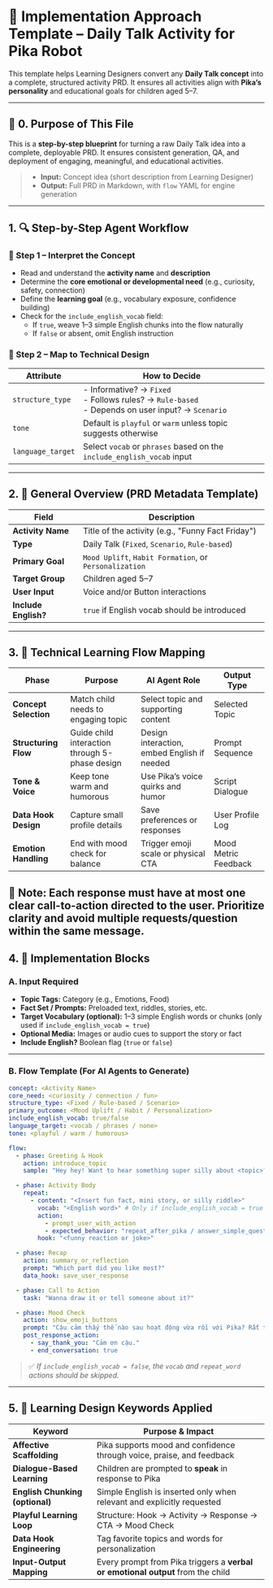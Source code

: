 # 📘 Implementation Approach Template – Daily Talk Activity for Pika Robot

This template helps Learning Designers convert any **Daily Talk concept** into a complete, structured activity PRD. It ensures all activities align with **Pika’s personality** and educational goals for children aged 5–7.

---

## 🧠 0. Purpose of This File

This is a **step-by-step blueprint** for turning a raw Daily Talk idea into a complete, deployable PRD. It ensures consistent generation, QA, and deployment of engaging, meaningful, and educational activities.

> - **Input:** Concept idea (short description from Learning Designer)  
> - **Output:** Full PRD in Markdown, with `flow` YAML for engine generation

---

## 1. 🔍 Step-by-Step Agent Workflow

### 🔹 Step 1 – Interpret the Concept
- Read and understand the **activity name** and **description**
- Determine the **core emotional or developmental need** (e.g., curiosity, safety, connection)
- Define the **learning goal** (e.g., vocabulary exposure, confidence building)
- Check for the `include_english_vocab` field:
  - If `true`, weave 1–3 simple English chunks into the flow naturally
  - If `false` or absent, omit English instruction

### 🔹 Step 2 – Map to Technical Design

| Attribute          | How to Decide                                                                  |
|--------------------|--------------------------------------------------------------------------------|
| `structure_type`   | - Informative? → `Fixed`<br>- Follows rules? → `Rule-based`<br>- Depends on user input? → `Scenario` |
| `tone`             | Default is `playful` or `warm` unless topic suggests otherwise                 |
| `language_target`  | Select `vocab` or `phrases` based on the `include_english_vocab` input         |

---

## 2. 🧠 General Overview (PRD Metadata Template)

| Field               | Description                                               |
|--------------------|-----------------------------------------------------------|
| **Activity Name**   | Title of the activity (e.g., "Funny Fact Friday")        |
| **Type**            | Daily Talk (`Fixed`, `Scenario`, `Rule-based`)           |
| **Primary Goal**    | `Mood Uplift`, `Habit Formation`, or `Personalization`   |
| **Target Group**    | Children aged 5–7                                        |
| **User Input**      | Voice and/or Button interactions                         |
| **Include English?**| `true` if English vocab should be introduced             |

---

## 3. 🔁 Technical Learning Flow Mapping

| Phase                  | Purpose                                            | AI Agent Role                         | Output Type         |
|------------------------|----------------------------------------------------|----------------------------------------|----------------------|
| **Concept Selection**  | Match child needs to engaging topic                | Select topic and supporting content    | Selected Topic       |
| **Structuring Flow**   | Guide child interaction through 5-phase design     | Design interaction, embed English if needed | Prompt Sequence |
| **Tone & Voice**       | Keep tone warm and humorous                        | Use Pika’s voice quirks and humor      | Script Dialogue      |
| **Data Hook Design**   | Capture small profile details                      | Save preferences or responses          | User Profile Log     |
| **Emotion Handling**   | End with mood check for balance                    | Trigger emoji scale or physical CTA    | Mood Metric Feedback |

🔹 Note: Each response must have at most one clear call-to-action directed to the user. Prioritize clarity and avoid multiple requests/question within the same message.
---

## 4. 🧱 Implementation Blocks

### A. Input Required
- **Topic Tags:** Category (e.g., Emotions, Food)
- **Fact Set / Prompts:** Preloaded text, riddles, stories, etc.
- **Target Vocabulary (optional):** 1–3 simple English words or chunks (only used if `include_english_vocab = true`)
- **Optional Media:** Images or audio cues to support the story or fact
- **Include English?** Boolean flag (`true` or `false`)

---

### B. Flow Template (For AI Agents to Generate)

```yaml
concept: <Activity Name>
core_need: <curiosity / connection / fun>
structure_type: <Fixed / Rule-based / Scenario>
primary_outcome: <Mood Uplift / Habit / Personalization>
include_english_vocab: true/false
language_target: <vocab / phrases / none>
tone: <playful / warm / humorous>

flow:
  - phase: Greeting & Hook
    action: introduce_topic
    sample: "Hey hey! Want to hear something super silly about <topic>?"

  - phase: Activity Body
    repeat:
      - content: "<Insert fun fact, mini story, or silly riddle>"
        vocab: "<English word>" # Only if include_english_vocab = true
        action: 
          - prompt_user_with_action
          - expected_behavior: "repeat_after_pika / answer_simple_question / tell_a_short_story"
        hook: "<funny reaction or joke>"

  - phase: Recap
    action: summary_or_reflection
    prompt: "Which part did you like most?" 
    data_hook: save_user_response

  - phase: Call to Action
    task: "Wanna draw it or tell someone about it?"

  - phase: Mood Check
    action: show_emoji_buttons
    prompt: "Cậu cảm thấy thế nào sau hoạt động vừa rồi với Pika? Rất thích, bình thường hay không thích lắm? Hãy bấm nút tương ứng với biểu tượng trên màn hình nha."
    post_response_action: 
      - say_thank_you: "Cảm ơn cậu."
      - end_conversation: true
```

> ✅ *If `include_english_vocab = false`, the `vocab` and `repeat_word` actions should be skipped.*

---

## 5. 🧩 Learning Design Keywords Applied

| Keyword                   | Purpose & Impact                                                       |
|---------------------------|------------------------------------------------------------------------|
| **Affective Scaffolding** | Pika supports mood and confidence through voice, praise, and feedback |
| **Dialogue-Based Learning** | Children are prompted to **speak** in response to Pika                 |
| **English Chunking (optional)** | Simple English is inserted only when relevant and explicitly requested |
| **Playful Learning Loop**  | Structure: Hook → Activity → Response → CTA → Mood Check              |
| **Data Hook Engineering**  | Tag favorite topics and words for personalization                     |
| **Input-Output Mapping**   | Every prompt from Pika triggers a **verbal or emotional output** from the child |
